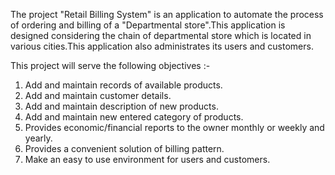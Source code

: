 The project "Retail Billing System" is an application to automate the process of ordering and billing of a "Departmental store".This application is designed considering the chain of departmental store which is located in various cities.This application also administrates its users and customers.

This project will serve the following objectives :-
1. Add and maintain records of available products.
2. Add and maintain customer details.
3. Add and maintain description of new products.
4. Add and maintain new entered category of products.
5. Provides economic/financial reports to the owner monthly or weekly and yearly.
6. Provides a convenient solution of billing pattern.
7. Make an easy to use environment for users and customers.

